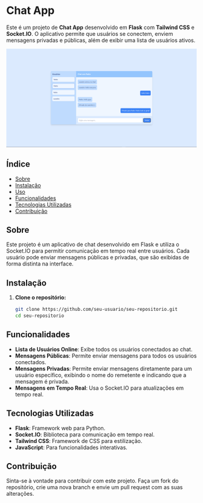 # Chat App

Este é um projeto de **Chat App** desenvolvido em **Flask** com **Tailwind CSS** e **Socket.IO**. O aplicativo permite que usuários se conectem, enviem mensagens privadas e públicas, além de exibir uma lista de usuários ativos.

![Webchat](static/images/webchat(3).png)


## Índice

- [Sobre](#sobre)
- [Instalação](#instalação)
- [Uso](#uso)
- [Funcionalidades](#funcionalidades)
- [Tecnologias Utilizadas](#tecnologias-utilizadas)
- [Contribuição](#contribuição)

## Sobre

Este projeto é um aplicativo de chat desenvolvido em Flask e utiliza o Socket.IO para permitir comunicação em tempo real entre usuários. Cada usuário pode enviar mensagens públicas e privadas, que são exibidas de forma distinta na interface.

## Instalação

1. **Clone o repositório:**
   ```bash
   git clone https://github.com/seu-usuario/seu-repositorio.git
   cd seu-repositorio
## Funcionalidades

- **Lista de Usuários Online**: Exibe todos os usuários conectados ao chat.
- **Mensagens Públicas**: Permite enviar mensagens para todos os usuários conectados.
- **Mensagens Privadas**: Permite enviar mensagens diretamente para um usuário específico, exibindo o nome do remetente e indicando que a mensagem é privada.
- **Mensagens em Tempo Real**: Usa o Socket.IO para atualizações em tempo real.

## Tecnologias Utilizadas

- **Flask**: Framework web para Python.
- **Socket.IO**: Biblioteca para comunicação em tempo real.
- **Tailwind CSS**: Framework de CSS para estilização.
- **JavaScript**: Para funcionalidades interativas.

## Contribuição

Sinta-se à vontade para contribuir com este projeto. Faça um fork do repositório, crie uma nova branch e envie um pull request com as suas alterações.
